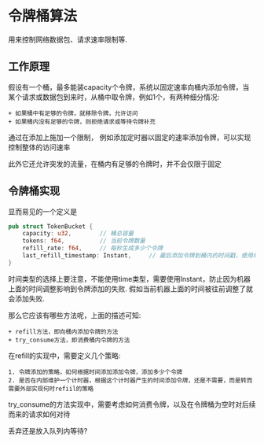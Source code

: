 # 令牌桶算法

用来控制网络数据包、请求速率限制等.


## 工作原理

假设有一个桶，最多能装capacity个令牌，系统以固定速率向桶内添加令牌，当某个请求或数据包到来时，从桶中取令牌，例如1个，有两种细分情况:

    + 如果桶中有足够的令牌，就移除令牌，允许访问
    + 如果桶内没有足够的令牌，则拒绝请求或等待令牌补充

通过在添加上施加一个限制， 例如添加定时器以固定的速率添加令牌，可以实现控制整体的访问速率

此外它还允许突发的流量，在桶内有足够的令牌时，并不会仅限于固定


## 令牌桶实现

显而易见的一个定义是

```rust
pub struct TokenBucket {
    capacity: u32,        // 桶总容量
    tokens: f64,          // 当前令牌数量
    refill_rate: f64,     // 每秒生成多少个令牌
    last_refill_timestamp: Instant,     // 最后添加令牌到桶内的时间戳，使用单调时间类型
}
```

时间类型的选择上要注意，不能使用time类型，需要使用Instant，防止因为机器上面的时间调整影响到令牌添加的失败. 假如当前机器上面的时间被往前调整了就会添加失败.

那么它应该有哪些方法呢，上面的描述可知:

    + refill方法，即向桶内添加令牌的方法
    + try_consume方法，即消费桶内令牌的方法


在refill的实现中，需要定义几个策略:

    1. 令牌添加的策略，如何根据时间添加添加令牌，添加多少个令牌
    2. 是否在内部维护一个计时器，根据这个计时器产生的时间添加令牌，还是不需要，而是转而需要外部实现何时refiil的策略


try_consume的方法实现中，需要考虑如何消费令牌，以及在令牌桶为空时对后续而来的请求如何对待

丢弃还是放入队列内等待?

